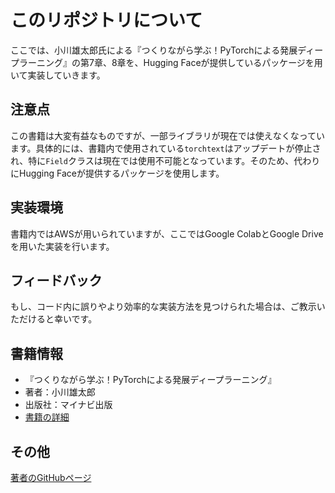 # このリポジトリについて
ここでは、小川雄太郎氏による『つくりながら学ぶ！PyTorchによる発展ディープラーニング』の第7章、8章を、Hugging Faceが提供しているパッケージを用いて実装していきます。

## 注意点
この書籍は大変有益なものですが、一部ライブラリが現在では使えなくなっています。具体的には、書籍内で使用されている`torchtext`はアップデートが停止され、特に`Field`クラスは現在では使用不可能となっています。そのため、代わりにHugging Faceが提供するパッケージを使用します。

## 実装環境
書籍内ではAWSが用いられていますが、ここではGoogle ColabとGoogle Driveを用いた実装を行います。

## フィードバック
もし、コード内に誤りやより効率的な実装方法を見つけられた場合は、ご教示いただけると幸いです。

## 書籍情報
- 『つくりながら学ぶ！PyTorchによる発展ディープラーニング』
- 著者：小川雄太郎
- 出版社：マイナビ出版
- [書籍の詳細](https://book.mynavi.jp/ec/products/detail/id=104855)

## その他
[著者のGitHubページ](https://github.com/YutaroOgawa/pytorch_advanced/tree/master)
